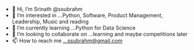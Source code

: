 - 👋 Hi, I’m Srinath @ssubrahm
- 👀 I’m interested in ...Python, Software, Product Management, Leadership, Music and reading
- 🌱 I’m currently learning ...Python for Data Science
- 💞️ I’m looking to collaborate on ...learning and maybe competitions later
- 📫 How to reach me ...ssubrahm@gmail.com

<!---
ssubrahm/ssubrahm is a ✨ special ✨ repository because its `README.md` (this file) appears on your GitHub profile.
You can click the Preview link to take a look at your changes.
--->
